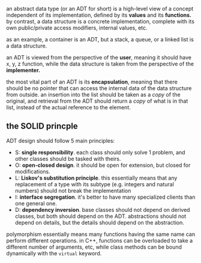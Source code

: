 an abstract data type (or an ADT for short) is a high-level view of a concept independent of its implementation, defined by its **values** and its **functions.** by contrast, a data structure is a concrete implementation, complete with its own public/private access modifiers, internal values, etc.

as an example, a container is an ADT, but a stack, a queue, or a linked list is a data structure. 

an ADT is viewed from the perspective of the **user**, meaning it should have x, y, z function, while the data structure is taken from the perspective of the **implementer.**

the most vital part of an ADT is its **encapsulation**, meaning that there should be no pointer that can access the internal data of the data structure from outside. an insertion into the list should be taken as a *copy* of the original, and retrieval from the ADT should return a *copy* of what is in that list, instead of the actual reference to the element.

## the SOLID princple
ADT design should follow 5 main principles: 
- S: **single responsibility**. each class should only solve 1 problem, and other classes should be tasked with theirs.
- O: **open-closed design**. it should be open for extension, but closed for modifications.
- L: **Liskov's substitution principle**. this essentially means that any replacement of a type with its subtype (e.g. integers and natural numbers) should not break the implementation
- I: **interface segregation**. it's better to have many specialized clients than one general one.
- D: **dependency inversion**. base classes should not depend on derived classes, but both should depend on the ADT. abstractions should not depend on details, but the details should depend on the abstraction.

polymorphism essentially means many functions having the same name can perform different operations. in C++, functions can be overloaded to take a different number of arguments, etc, while class methods can be bound dynamically with the `virtual` keyword. 